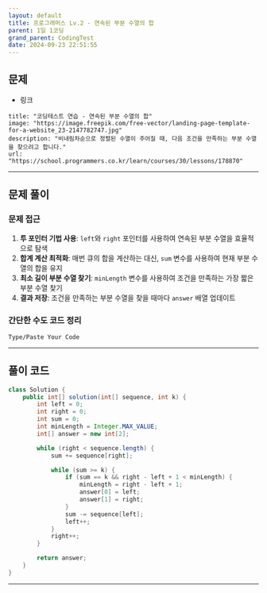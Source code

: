 ```yaml
---
layout: default
title: 프로그래머스 Lv.2 - 연속된 부분 수열의 합
parent: 1일 1코딩
grand_parent: CodingTest
date: 2024-09-23 22:51:55
---
```


## 문제
- 링크
```embed
title: "코딩테스트 연습 - 연속된 부분 수열의 합"
image: "https://image.freepik.com/free-vector/landing-page-template-for-a-website_23-2147782747.jpg"
description: "비내림차순으로 정렬된 수열이 주어질 때, 다음 조건을 만족하는 부분 수열을 찾으려고 합니다."
url: "https://school.programmers.co.kr/learn/courses/30/lessons/178870"
```

---
## 문제 풀이
### 문제 접근
1. **투 포인터 기법 사용**: `left`와 `right` 포인터를 사용하여 연속된 부분 수열을 효율적으로 탐색
2. **합계 계산 최적화**: 매번 큐의 합을 계산하는 대신, `sum` 변수를 사용하여 현재 부분 수열의 합을 유지
3. **최소 길이 부분 수열 찾기**: `minLength` 변수를 사용하여 조건을 만족하는 가장 짧은 부분 수열 찾기
4. **결과 저장**: 조건을 만족하는 부분 수열을 찾을 때마다 `answer` 배열 업데이트
### 간단한 수도 코드 정리
```pseudocode
Type/Paste Your Code
```

---
## 풀이 코드
```java
class Solution {
    public int[] solution(int[] sequence, int k) {
        int left = 0;
        int right = 0;
        int sum = 0;
        int minLength = Integer.MAX_VALUE;
        int[] answer = new int[2];

        while (right < sequence.length) {
            sum += sequence[right];

            while (sum >= k) {
                if (sum == k && right - left + 1 < minLength) {
                    minLength = right - left + 1;
                    answer[0] = left;
                    answer[1] = right;
                }
                sum -= sequence[left];
                left++;
            }
            right++;
        }

        return answer;
    }
}
```

---